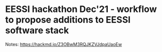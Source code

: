 # EESSI hackathon Dec'21 - workflow to propose additions to EESSI software stack

Notes: https://hackmd.io/Z3OBwM3RQJKZVJdpaUaoEw
